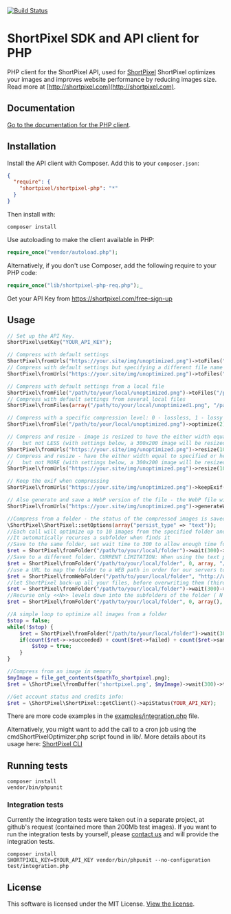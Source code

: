 [<img src="https://travis-ci.org/short-pixel-optimizer/shortpixel-php.svg?branch=master" alt="Build Status">](https://travis-ci.org/short-pixel-optimizer/shortpixel-php)

# ShortPixel SDK and API client for PHP

PHP client for the ShortPixel API, used for [ShortPixel](https://shortpixel.com) ShortPixel optimizes your images and improves website performance by reducing images size. Read more at [http://shortpixel.com](http://shortpixel.com).

## Documentation

[Go to the documentation for the PHP client](https://shortpixel.com/api-tools).

## Installation

Install the API client with Composer. Add this to your `composer.json`:

```json
{
  "require": {
    "shortpixel/shortpixel-php": "*"
  }
}
```

Then install with:

```
composer install
```

Use autoloading to make the client available in PHP:

```php
require_once("vendor/autoload.php");
```

Alternatively, if you don't use Composer, add the following require to your PHP code:

```php
require_once("lib/shortpixel-php-req.php");_
```

Get your API Key from https://shortpixel.com/free-sign-up

## Usage

```php
// Set up the API Key. 
ShortPixel\setKey("YOUR_API_KEY");

// Compress with default settings
ShortPixel\fromUrls("https://your.site/img/unoptimized.png")->toFiles("/path/to/save/to");
// Compress with default settings but specifying a different file name
ShortPixel\fromUrls("https://your.site/img/unoptimized.png")->toFiles("/path/to/save/to", "optimized.png");

// Compress with default settings from a local file
ShortPixel\fromFile("/path/to/your/local/unoptimized.png")->toFiles("/path/to/save/to");
// Compress with default settings from several local files
ShortPixel\fromFiles(array("/path/to/your/local/unoptimized1.png", "/path/to/your/local/unoptimized2.png"))->toFiles("/path/to/save/to");

// Compress with a specific compression level: 0 - lossless, 1 - lossy (default), 2 - glossy
ShortPixel\fromFile("/path/to/your/local/unoptimized.png")->optimize(2)->toFiles("/path/to/save/to");

// Compress and resize - image is resized to have the either width equal to specified or height equal to specified 
//   but not LESS (with settings below, a 300x200 image will be resized to 150x100)
ShortPixel\fromUrls("https://your.site/img/unoptimized.png")->resize(100, 100)->toFiles("/path/to/save/to");
// Compress and resize - have the either width equal to specified or height equal to specified 
//   but not MORE (with settings below, a 300x200 image will be resized to 100x66)
ShortPixel\fromUrls("https://your.site/img/unoptimized.png")->resize(100, 100, true)->toFiles("/path/to/save/to");

// Keep the exif when compressing
ShortPixel\fromUrls("https://your.site/img/unoptimized.png")->keepExif()->toFiles("/path/to/save/to");

// Also generate and save a WebP version of the file - the WebP file will be saved next to the optimized file, with  same basename and .webp extension
ShortPixel\fromUrls("https://your.site/img/unoptimized.png")->generateWebP()->toFiles("/path/to/save/to");

//Compress from a folder - the status of the compressed images is saved in a text file named .shortpixel in each image folder
\ShortPixel\ShortPixel::setOptions(array("persist_type" => "text"));
//Each call will optimize up to 10 images from the specified folder and mark in the .shortpixel file. 
//It automatically recurses a subfolder when finds it
//Save to the same folder, set wait time to 300 to allow enough time for the images to be processed
$ret = ShortPixel\fromFolder("/path/to/your/local/folder")->wait(300)->toFiles("/path/to/your/local/folder");
//Save to a different folder. CURRENT LIMITATION: When using the text persist type and saving to a different folder, you also need to specify the destination folder as the fourth parameter to fromFolder ( it indicates where the persistence files should be created)
$ret = ShortPixel\fromFolder("/path/to/your/local/folder", 0, array, "/different/path/to/save/to")->wait(300)->toFiles("/different/path/to/save/to");
//use a URL to map the folder to a WEB path in order for our servers to download themselves the images instead of receiving them via POST - faster and less exposed to connection timeouts
$ret = ShortPixel\fromWebFolder("/path/to/your/local/folder", "http://web.path/to/your/local/folder")->wait(300)->toFiles("/path/to/save/to");
//let ShortPixel back-up all your files, before overwriting them (third parameter of toFiles).
$ret = ShortPixel\fromFolder("/path/to/your/local/folder")->wait(300)->toFiles("/path/to/save/to", null, "/back-up/path");
//Recurse only <<N>> levels down into the subfolders of the folder ( N == 0 means do not recurse )
$ret = ShortPixel\fromFolder("/path/to/your/local/folder", 0, array(), false, ShortPixel::CLIENT_MAX_BODY_SIZE, <<N>>)->wait(300)->toFiles("/path/to/save/to");

//A simple loop to optimize all images from a folder
$stop = false;
while(!$stop) {
    $ret = ShortPixel\fromFolder("/path/to/your/local/folder")->wait(300)->toFiles("/path/to/save/to");
    if(count($ret->->succeeded) + count($ret->failed) + count($ret->same) + count($ret->pending) == 0) {
        $stop = true;
    }
}

//Compress from an image in memory
$myImage = file_get_contents($pathTo_shortpixel.png);
$ret = \ShortPixel\fromBuffer('shortpixel.png', $myImage)->wait(300)->toFiles(self::$tempDir);

//Get account status and credits info:
$ret = \ShortPixel\ShortPixel::getClient()->apiStatus(YOUR_API_KEY);

```
There are more code examples in the [examples/integration.php](https://github.com/short-pixel-optimizer/shortpixel-php/blob/master/examples/integration.php ) file.

Alternatively, you might want to add the call to a cron job using the cmdShortPixelOptimizer.php script found in lib/. More details about its usage here: [ShortPixel CLI](https://shortpixel.com/cli-docs)

## Running tests

```
composer install
vendor/bin/phpunit
```

### Integration tests

Currently the integration tests were taken out in a separate project, at github's request (contained more than 200Mb test images). If you want to run the integration tests by yourself, please [contact us](https://shortpixel.com/contact) and will provide the integration tests.

```
composer install
SHORTPIXEL_KEY=$YOUR_API_KEY vendor/bin/phpunit --no-configuration test/integration.php
```

## License

This software is licensed under the MIT License. [View the license](LICENSE).
